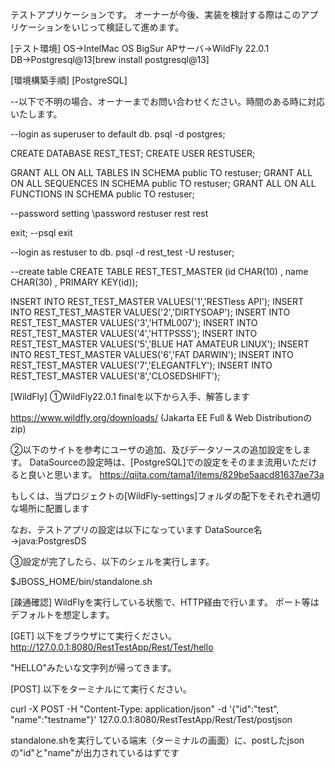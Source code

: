テストアプリケーションです。
オーナーが今後、実装を検討する際はこのアプリケーションをいじって検証して進めます。

[テスト環境]
OS→IntelMac OS BigSur
APサーバ→WildFly 22.0.1
DB→Postgresql@13[brew install postgresql@13]

[環境構築手順]
[PostgreSQL]

--以下で不明の場合、オーナーまでお問い合わせください。時間のある時に対応いたします。

--login as superuser to default db.
psql -d postgres;

CREATE DATABASE REST_TEST;
CREATE USER RESTUSER;

GRANT ALL ON ALL TABLES IN SCHEMA public TO restuser;
GRANT ALL ON ALL SEQUENCES IN SCHEMA public TO restuser;
GRANT ALL ON ALL FUNCTIONS IN SCHEMA public TO restuser;

--password setting
\password restuser
rest
rest

exit;
--psql exit

--login as restuser to db.
psql -d rest_test -U restuser;

--create table
CREATE TABLE REST_TEST_MASTER
(id                 CHAR(10)    ,
name                CHAR(30)    ,
PRIMARY KEY(id));

INSERT INTO REST_TEST_MASTER VALUES('1','RESTless API');
INSERT INTO REST_TEST_MASTER VALUES('2','DIRTYSOAP');
INSERT INTO REST_TEST_MASTER VALUES('3','HTML007');
INSERT INTO REST_TEST_MASTER VALUES('4','HTTPSSS');
INSERT INTO REST_TEST_MASTER VALUES('5','BLUE HAT AMATEUR LINUX');
INSERT INTO REST_TEST_MASTER VALUES('6','FAT DARWIN');
INSERT INTO REST_TEST_MASTER VALUES('7','ELEGANTFLY');
INSERT INTO REST_TEST_MASTER VALUES('8','CLOSEDSHIFT');





[WildFly]
①WildFly22.0.1 finalを以下から入手、解答します

https://www.wildfly.org/downloads/
(Jakarta EE Full & Web Distributionのzip)

②以下のサイトを参考にユーザの追加、及びデータソースの追加設定をします。
DataSourceの設定時は、[PostgreSQL]での設定をそのまま流用いただけると良いと思います。
https://qiita.com/tama1/items/829be5aacd81637ae73a

もしくは、当プロジェクトの[WildFly-settings]フォルダの配下をそれぞれ適切な場所に配置します

なお、テストアプリの設定は以下になっています
DataSource名→java:PostgresDS

③設定が完了したら、以下のシェルを実行します。

$JBOSS_HOME/bin/standalone.sh

[疎通確認]
WildFlyを実行している状態で、HTTP経由で行います。
ポート等はデフォルトを想定します。

[GET]
以下をブラウザにて実行ください。
http://127.0.0.1:8080/RestTestApp/Rest/Test/hello

"HELLO"みたいな文字列が帰ってきます。

[POST]
以下をターミナルにて実行ください。

curl -X POST -H "Content-Type: application/json" -d '{"id":"test", "name":"testname"}' 127.0.0.1:8080/RestTestApp/Rest/Test/postjson  

standalone.shを実行している端末（ターミナルの画面）に、postしたjsonの"id"と"name"が出力されているはずです
